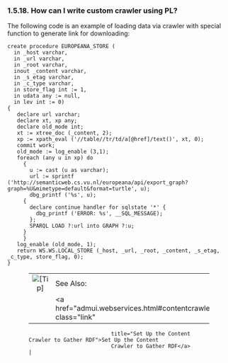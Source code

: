 <div id="virtuosotipsandtrickscrawlercustompl" class="section">

<div class="titlepage">

<div>

<div>

### 1.5.18. How can I write custom crawler using PL?

</div>

</div>

</div>

The following code is an example of loading data via crawler with
special function to generate link for downloading:

``` programlisting
create procedure EUROPEANA_STORE (
  in _host varchar,
  in _url varchar,
  in _root varchar,
  inout _content varchar,
  in _s_etag varchar,
  in _c_type varchar,
  in store_flag int := 1,
  in udata any := null,
  in lev int := 0)
{
   declare url varchar;
   declare xt, xp any;
   declare old_mode int;
   xt := xtree_doc (_content, 2);
   xp := xpath_eval ('//table//tr/td/a[@href]/text()', xt, 0);
   commit work;
   old_mode := log_enable (3,1);
   foreach (any u in xp) do
     {
       u := cast (u as varchar);
       url := sprintf ('http://semanticweb.cs.vu.nl/europeana/api/export_graph?graph=%U&mimetype=default&format=turtle', u);
       dbg_printf ('%s', u);
     {
       declare continue handler for sqlstate '*' {
         dbg_printf ('ERROR: %s', __SQL_MESSAGE);
       };
       SPARQL LOAD ?:url into GRAPH ?:u;
     }
     }
   log_enable (old_mode, 1);
   return WS.WS.LOCAL_STORE (_host, _url, _root, _content, _s_etag, _c_type, store_flag, 0);
}
```

<div class="tip" style="margin-left: 0.5in; margin-right: 0.5in;">

|                            |                                                                     |
|:--------------------------:|:--------------------------------------------------------------------|
| ![\[Tip\]](images/tip.png) | See Also:                                                           |
|                            | <a href="admui.webservices.html#contentcrawlerrdf" class="link"     
                              title="Set Up the Content Crawler to Gather RDF">Set Up the Content  
                              Crawler to Gather RDF</a>                                            |

</div>

</div>
